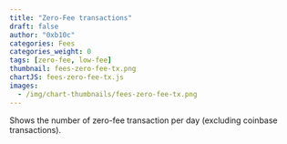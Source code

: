 ```yaml
---
title: "Zero-Fee transactions"
draft: false
author: "0xb10c"
categories: Fees
categories_weight: 0
tags: [zero-fee, low-fee]
thumbnail: fees-zero-fee-tx.png
chartJS: fees-zero-fee-tx.js
images:
  - /img/chart-thumbnails/fees-zero-fee-tx.png
---
```


Shows the number of zero-fee transaction per day (excluding coinbase transactions).

<!--more-->
